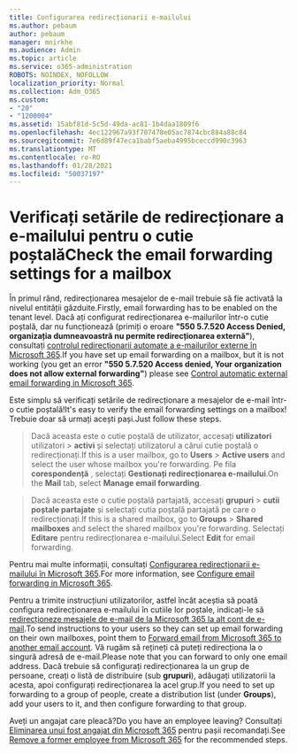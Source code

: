 ```yaml
---
title: Configurarea redirecționarii e-mailului
ms.author: pebaum
author: pebaum
manager: mnirkhe
ms.audience: Admin
ms.topic: article
ms.service: o365-administration
ROBOTS: NOINDEX, NOFOLLOW
localization_priority: Normal
ms.collection: Adm_O365
ms.custom:
- "20"
- "1200004"
ms.assetid: 15abf81d-5c5d-49da-ac81-1b4daa1809f6
ms.openlocfilehash: 4ec122967a93f707478e05ac7874cbc884a88c84
ms.sourcegitcommit: 7e6d89f47eca1babf5aeba4995bceccd990c3963
ms.translationtype: MT
ms.contentlocale: ro-RO
ms.lasthandoff: 01/28/2021
ms.locfileid: "50037197"
---
```

# <a name="check-the-email-forwarding-settings-for-a-mailbox"></a><span data-ttu-id="5c7cf-102">Verificați setările de redirecționare a e-mailului pentru o cutie poștală</span><span class="sxs-lookup"><span data-stu-id="5c7cf-102">Check the email forwarding settings for a mailbox</span></span>

<span data-ttu-id="5c7cf-103">În primul rând, redirecționarea mesajelor de e-mail trebuie să fie activată la nivelul entității găzduite.</span><span class="sxs-lookup"><span data-stu-id="5c7cf-103">Firstly, email forwarding has to be enabled on the tenant level.</span></span> <span data-ttu-id="5c7cf-104">Dacă ați configurat redirecționarea e-mailurilor într-o cutie poștală, dar nu funcționează (primiți o eroare **"550 5.7.520 Access Denied, organizația dumneavoastră nu permite redirecționarea externă"**), consultați [controlul redirecționarii automate a e-mailurilor externe în Microsoft 365](https://docs.microsoft.com/microsoft-365/security/office-365-security/external-email-forwarding?view=o365-worldwide).</span><span class="sxs-lookup"><span data-stu-id="5c7cf-104">If you have set up email forwarding on a mailbox, but it is not working (you get an error **"550 5.7.520 Access denied, Your organization does not allow external forwarding"**) please see [Control automatic external email forwarding in Microsoft 365](https://docs.microsoft.com/microsoft-365/security/office-365-security/external-email-forwarding?view=o365-worldwide).</span></span>

<span data-ttu-id="5c7cf-105">Este simplu să verificați setările de redirecționare a mesajelor de e-mail într-o cutie poștală!</span><span class="sxs-lookup"><span data-stu-id="5c7cf-105">It's easy to verify the email forwarding settings on a mailbox!</span></span> <span data-ttu-id="5c7cf-106">Trebuie doar să urmați acești pași.</span><span class="sxs-lookup"><span data-stu-id="5c7cf-106">Just follow these steps.</span></span>
  
> <span data-ttu-id="5c7cf-107">Dacă aceasta este o cutie poștală de utilizator, accesați **utilizatori** utilizatori \> **activi** și selectați utilizatorul a cărui cutie poștală o redirecționați.</span><span class="sxs-lookup"><span data-stu-id="5c7cf-107">If this is a user mailbox, go to **Users** \> **Active users** and select the user whose mailbox you're forwarding.</span></span> <span data-ttu-id="5c7cf-108">Pe fila **corespondență** , selectați **Gestionați redirecționarea e-mailului**.</span><span class="sxs-lookup"><span data-stu-id="5c7cf-108">On the **Mail** tab, select **Manage email forwarding**.</span></span>

> <span data-ttu-id="5c7cf-109">Dacă aceasta este o cutie poștală partajată, accesați **grupuri** \> **cutii poștale partajate** și selectați cutia poștală partajată pe care o redirecționați.</span><span class="sxs-lookup"><span data-stu-id="5c7cf-109">If this is a shared mailbox, go to **Groups** \> **Shared mailboxes** and select the shared mailbox you're forwarding.</span></span> <span data-ttu-id="5c7cf-110">Selectați **Editare** pentru redirecționarea e-mailului.</span><span class="sxs-lookup"><span data-stu-id="5c7cf-110">Select **Edit** for email forwarding.</span></span>

<span data-ttu-id="5c7cf-111">Pentru mai multe informații, consultați [Configurarea redirecționarii e-mailului în Microsoft 365](https://docs.microsoft.com/microsoft-365/admin/email/configure-email-forwarding).</span><span class="sxs-lookup"><span data-stu-id="5c7cf-111">For more information, see [Configure email forwarding in Microsoft 365](https://docs.microsoft.com/microsoft-365/admin/email/configure-email-forwarding).</span></span>
  
<span data-ttu-id="5c7cf-112">Pentru a trimite instrucțiuni utilizatorilor, astfel încât aceștia să poată configura redirecționarea e-mailului în cutiile lor poștale, indicați-le să [redirecționeze mesajele de e-mail de la Microsoft 365 la alt cont de e-mail](https://support.office.com/article/Forward-email-from-Office-365-to-another-email-account-1ed4ee1e-74f8-4f53-a174-86b748ff6a0e).</span><span class="sxs-lookup"><span data-stu-id="5c7cf-112">To send instructions to your users so they can set up email forwarding on their own mailboxes, point them to [Forward email from Microsoft 365 to another email account](https://support.office.com/article/Forward-email-from-Office-365-to-another-email-account-1ed4ee1e-74f8-4f53-a174-86b748ff6a0e).</span></span> <span data-ttu-id="5c7cf-113">Vă rugăm să rețineți că puteți redirecționa la o singură adresă de e-mail.</span><span class="sxs-lookup"><span data-stu-id="5c7cf-113">Please note that you can forward to only one email address.</span></span> <span data-ttu-id="5c7cf-114">Dacă trebuie să configurați redirecționarea la un grup de persoane, creați o listă de distribuire (sub **grupuri**), adăugați utilizatorii la acesta, apoi configurați redirecționarea la acel grup.</span><span class="sxs-lookup"><span data-stu-id="5c7cf-114">If you need to set up forwarding to a group of people, create a distribution list (under **Groups**), add your users to it, and then configure forwarding to that group.</span></span>
  
<span data-ttu-id="5c7cf-115">Aveți un angajat care pleacă?</span><span class="sxs-lookup"><span data-stu-id="5c7cf-115">Do you have an employee leaving?</span></span> <span data-ttu-id="5c7cf-116">Consultați [Eliminarea unui fost angajat din Microsoft 365](https://docs.microsoft.com/microsoft-365/admin/add-users/remove-former-employee) pentru pașii recomandați.</span><span class="sxs-lookup"><span data-stu-id="5c7cf-116">See [Remove a former employee from Microsoft 365](https://docs.microsoft.com/microsoft-365/admin/add-users/remove-former-employee) for the recommended steps.</span></span>